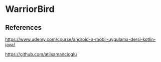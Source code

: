 # WarriorBird

## References 

https://www.udemy.com/course/android-o-mobil-uygulama-dersi-kotlin-java/ 

https://github.com/atilsamancioglu
